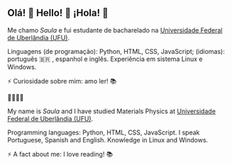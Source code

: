 ## Olá! 👋 Hello! 👋 ¡Hola! 👋

Me chamo *Saula* e fui estudante de bacharelado na [Universidade Federal de Uberlândia (UFU)](http://www.ufu.br/). 

Linguagens (de programação): Python, HTML, CSS, JavaScript; (idiomas): português :brazil: , espanhol e inglês. Experiência em sistema Linux e Windows.

⚡ Curiosidade sobre mim: amo ler! :books:

:sparkling_heart::sparkling_heart::sparkling_heart::sparkling_heart:

My name is *Saula* and I have studied Materials Physics at [Universidade Federal de Uberlândia (UFU)](http://www.ufu.br/).

Programming languages: Python, HTML, CSS, JavaScript. I speak Portuguese, Spanish and English. Knowledge in Linux and Windows.

⚡ A fact about me: I love reading! :books:


